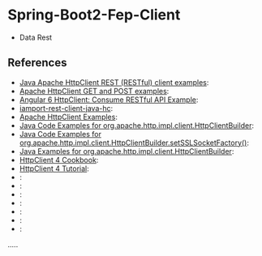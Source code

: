 Spring-Boot2-Fep-Client
=======================

- Data Rest





References
----------
- [Java Apache HttpClient REST (RESTful) client examples](https://alvinalexander.com/java/java-apache-httpclient-restful-client-examples ""):
- [Apache HttpClient GET and POST examples](https://howtodoinjava.com/httpclient/jaxrs-client-httpclient-get-post/ ""):
- [Angular 6 HttpClient: Consume RESTful API Example](https://www.djamware.com/post/5b87894280aca74669894414/angular-6-httpclient-consume-restful-api-example ""):
- [iamport-rest-client-java-hc](https://github.com/iamport/iamport-rest-client-java-hc ""):
- [Apache HttpClient Examples](https://www.mkyong.com/java/apache-httpclient-examples/ ""):
- [Java Code Examples for org.apache.http.impl.client.HttpClientBuilder](https://www.programcreek.com/java-api-examples/?api=org.apache.http.impl.client.HttpClientBuilder ""):
- [Java Code Examples for org.apache.http.impl.client.HttpClientBuilder.setSSLSocketFactory()](https://www.programcreek.com/java-api-examples/?class=org.apache.http.impl.client.HttpClientBuilder&method=setSSLSocketFactory ""):
- [Java Examples for org.apache.http.impl.client.HttpClientBuilder](https://www.javatips.net/api/org.apache.http.impl.client.httpclientbuilder ""):
- [HttpClient 4 Cookbook](https://www.baeldung.com/httpclient4 ""):
- [HttpClient 4 Tutorial](https://www.baeldung.com/httpclient-guide ""):
- []( ""):
- []( ""):
- []( ""):
- []( ""):
- []( ""):
- []( ""):
- []( ""):


.....
